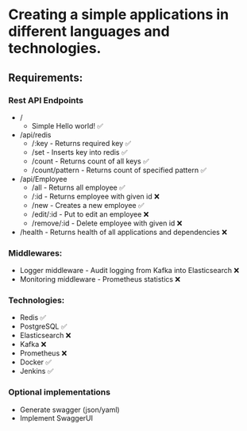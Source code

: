 # Creating a simple applications in different languages and technologies.
## Requirements:
### Rest API Endpoints
* /
  * Simple Hello world! ✅
* /api/redis
  * /:key -  Returns required key ✅
  * /set - Inserts key into redis ✅
  * /count - Returns count of all keys ✅
  * /count/pattern - Returns count of specified pattern ✅
* /api/Employee
  * /all - Returns all employee ✅
  * /:id - Returns employee with given id ❌
  * /new - Creates a new employee ✅
  * /edit/:id - Put to edit an employee ❌
  * /remove/:id - Delete employee with given id ❌
* /health - Returns health of all applications and dependencies ❌

### Middlewares:
* Logger middleware - Audit logging from Kafka into Elasticsearch ❌
* Monitoring middleware - Prometheus statistics ❌

### Technologies:
* Redis ✅
* PostgreSQL ✅
* Elasticsearch ❌
* Kafka ❌
* Prometheus ❌
* Docker ✅
* Jenkins ✅

### Optional implementations
* Generate swagger (json/yaml)
* Implement SwaggerUI